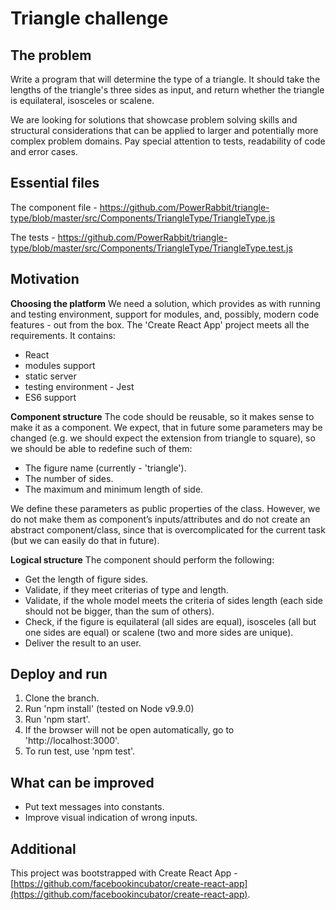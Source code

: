 # Triangle challenge
## The problem
Write a program that will determine the type of a triangle. It should take the lengths of the triangle's three sides as input, and return whether the triangle is equilateral, isosceles or scalene.

We are looking for solutions that showcase problem solving skills and structural considerations that can be applied to larger and potentially more complex problem domains. Pay special attention to tests, readability of code and error cases.
## Essential files
The component file - https://github.com/PowerRabbit/triangle-type/blob/master/src/Components/TriangleType/TriangleType.js

The tests - https://github.com/PowerRabbit/triangle-type/blob/master/src/Components/TriangleType/TriangleType.test.js
## Motivation
**Choosing the platform**
We need a solution, which provides as with running and testing environment, support for modules, and, possibly, modern code features - out from the box. The 'Create React App' project meets all the requirements. It contains: 
 
 - React
 - modules support
 - static server
 - testing environment - Jest
 - ES6 support

**Component structure**
The code should be reusable, so it makes sense to make it as a component.
We expect, that in future some parameters may be changed (e.g. we should expect the extension from triangle to square), so we should be able to redefine such of them:
 - The figure name (currently - 'triangle').
 - The number of sides.
 - The maximum and minimum length of side.

We define these parameters as public properties of the class. However, we do not make them as component’s inputs/attributes and do not create an abstract component/class, since that is overcomplicated for the current task (but we can easily do that in future).

**Logical structure**
The component should perform the following:

 - Get the length of figure sides.
 - Validate, if they meet criterias of type and length.
 - Validate, if the whole model meets the criteria of sides length (each side should not be bigger, than the sum of others).
 - Check, if the figure is equilateral (all sides are equal), isosceles (all but one sides are equal) or scalene (two and more sides are unique).
 - Deliver the result to an user.

## Deploy and run
1. Clone the branch.
2. Run 'npm install' (tested on Node v9.9.0)
3. Run 'npm start'.
4. If the browser will not be open automatically, go to 'http://localhost:3000'.
5. To run test, use 'npm test'.
## What can be improved
 - Put text messages into constants.
 - Improve visual indication of wrong inputs.

## Additional
This project was bootstrapped with Create React App - [https://github.com/facebookincubator/create-react-app](https://github.com/facebookincubator/create-react-app).
